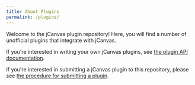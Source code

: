 ```yaml
---
title: About Plugins
permalink: /plugins/
---
```


Welcome to the jCanvas plugin repository! Here, you will find a number of unofficial plugins that integrate with jCanvas.

If you're interested in writing your own jCanvas plugins, see [the plugin API documentation](/jcanvas/docs/extending/).

If you're interested in submitting a jCanvas plugin to this repository, please see [the procedure for submitting a plugin](/jcanvas/plugins/submitting).
